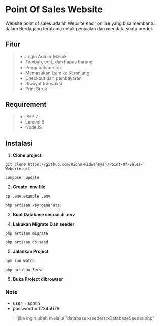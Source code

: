 # Point Of Sales Website
Website point of sales adalah Website Kasir online yang bisa membantu dalam Berdagang terutama untuk penjualan dan mendata suatu produk

## Fitur
> - Login Admin Masuk
> - Tambah, edit, dan hapus barang
> - Pengubahan stok
> - Memasukan Item ke Keranjang
> - Checkout dan pembayaran
> - Riwayat transaksi
> - Print Struk

## Requirement
> - PHP 7
> - Laravel 8
> - NodeJS

## Instalasi
1. **Clone project**
```
git clone https://github.com/Ridho-Ridwansyah/Point-Of-Sales-Website.git
```
```
composer update
```
2. **Create .env file**
```
cp .env.example .env
```
```
php artisan key:generate
```
3. **Buat Database sesuai di .env**

4. **Lakukan Migrate Dan seeder**
```
php artisan migrate
```
```
php artisan db:seed
```
5. **Jalankan Project**
```
npm run watch
```
```
php artisan Serve
```
5. **Buka Project dibrowser**

### Note
- user = admin
- password = 12345678

> jika ingin ubah melalui "database>seeders>DatabaseSeeder.php"
